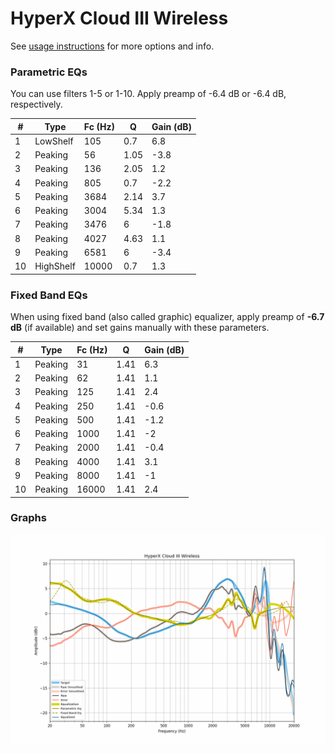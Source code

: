 # HyperX Cloud III Wireless
See [usage instructions](https://github.com/jaakkopasanen/AutoEq#usage) for more options and info.

### Parametric EQs
You can use filters 1-5 or 1-10. Apply preamp of -6.4 dB or -6.4 dB, respectively.

|   # | Type      |   Fc (Hz) |    Q |   Gain (dB) |
|-----|-----------|-----------|------|-------------|
|   1 | LowShelf  |       105 | 0.7  |         6.8 |
|   2 | Peaking   |        56 | 1.05 |        -3.8 |
|   3 | Peaking   |       136 | 2.05 |         1.2 |
|   4 | Peaking   |       805 | 0.7  |        -2.2 |
|   5 | Peaking   |      3684 | 2.14 |         3.7 |
|   6 | Peaking   |      3004 | 5.34 |         1.3 |
|   7 | Peaking   |      3476 | 6    |        -1.8 |
|   8 | Peaking   |      4027 | 4.63 |         1.1 |
|   9 | Peaking   |      6581 | 6    |        -3.4 |
|  10 | HighShelf |     10000 | 0.7  |         1.3 |

### Fixed Band EQs
When using fixed band (also called graphic) equalizer, apply preamp of **-6.7 dB** (if available) and set gains manually with these parameters.

|   # | Type    |   Fc (Hz) |    Q |   Gain (dB) |
|-----|---------|-----------|------|-------------|
|   1 | Peaking |        31 | 1.41 |         6.3 |
|   2 | Peaking |        62 | 1.41 |         1.1 |
|   3 | Peaking |       125 | 1.41 |         2.4 |
|   4 | Peaking |       250 | 1.41 |        -0.6 |
|   5 | Peaking |       500 | 1.41 |        -1.2 |
|   6 | Peaking |      1000 | 1.41 |        -2   |
|   7 | Peaking |      2000 | 1.41 |        -0.4 |
|   8 | Peaking |      4000 | 1.41 |         3.1 |
|   9 | Peaking |      8000 | 1.41 |        -1   |
|  10 | Peaking |     16000 | 1.41 |         2.4 |

### Graphs
![](./HyperX%20Cloud%20III%20Wireless.png)
